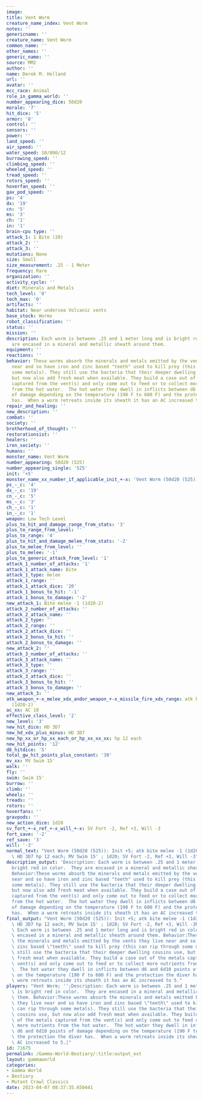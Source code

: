 ```yaml
---
image: 
title: Vent Worm
creature_name_index: Vent Worm
notes: ''
genericname: ''
creature_name: Vent Worm
common_name: ''
other_names: ''
generic_name: ''
source: MM2
author: ''
name: Derek M. Holland
url: ''
avatar: ''
mcc_race: Animal
role_in_gamma_world: ''
number_appearing_dice: 50d20
morale: '7'
hit_dice: '5'
armor: '8'
control: ''
sensors: ''
power: ''
land_speed: ''
air_speed: ''
water_speed: 10/800/12
burrowing_speed: ''
climbing_speed: ''
wheeled_speed: ''
tread_speed: ''
rotors_speed: ''
hoverfan_speed: ''
gav_pod_speed: ''
ps: '4'
dx: '19'
cn: '5'
ms: '3'
ch: '1'
in: '1'
brain-cpu type: ''
attack_1: 1 Bite (20)
attack_2: ''
attack_3: ''
mutations: None
size: Small
size_measurement: .25 - 1 Meter
frequency: Rare
organization: ''
activity_cycle: ''
diet: Minerals and Metals
tech_level: '0'
tech_max: '0'
artifacts: ''
habitat: Near undersea Volcanic vents
base_stock: Worms
robot_classification: ''
status: ''
mission: ''
description: Each worm is between .25 and 1 meter long and is bright red in color.  They
  are encased in a mineral and metallic sheath around them.
equipment: ''
reactions: ''
behavior: These worms absorb the minerals and metals emitted by the vents they live
  near and so have iron and zinc based "teeth" used to kill prey (this can rip through
  some metals). They still use the bacteria that their deeper dwelling cousins use,
  but now also add fresh meat when available. They build a case out of the metals
  captured from the vent(s) and only come out to feed or to collect more nutrients
  from the hot water.  The hot water they dwell in inflicts between d6 and 6d10 points
  of damage depending on the temperature (190 F to 600 F) and the protection the diver
  has.  When a worm retreats inside its sheath it has an AC increased to 5.
repair_and_healing: ''
new_description: ''
combat: ''
society: ''
brotherhood_of_thought: ''
restorationsist: ''
healers: ''
iron_society: ''
humans: ''
monster_name: Vent Worm
number_appearing: 50d20 (525)
number_appearing_single: '525'
init: '+5'
monster_name_xx_number_if_applicable_init_+-x: 'Vent Worm (50d20 (525)): Init +5'
ps_-_c: '4'
dx_-_c: '19'
cn_-_c: '5'
ms_-_c: '3'
ch_-_c: '1'
in_-_c: '1'
weapon: Low Tech Level
plus_to_hit_and_damage_range_from_stats: '3'
plus_to_range_from_level: ''
plus_to_range: '4'
plus_to_hit_and_damage_melee_from_stats: '-2'
plus_to_melee_from_level: ''
plus_to_melee: '-1'
plus_to_generic_attack_from_level: '1'
attack_1_number_of_attacks: '1'
attack_1_attack_name: Bite
attack_1_type: melee
attack_1_range: ''
attack_1_attack_dice: '20'
attack_1_bonus_to_hit: '-1'
attack_1_bonus_to_damage: '-2'
new_attack_1: Bite melee -1 (1d20-2)
attack_2_number_of_attacks: ''
attack_2_attack_name: ''
attack_2_type: ''
attack_2_range: ''
attack_2_attack_dice: ''
attack_2_bonus_to_hit: ''
attack_2_bonus_to_damage: ''
new_attack_2: ''
attack_3_number_of_attacks: ''
attack_3_attack_name: ''
attack_3_type: ''
attack_3_range: ''
attack_3_attack_dice: ''
attack_3_bonus_to_hit: ''
attack_3_bonus_to_damage: ''
new_attack_3: ''
atk_weapon_+-x_melee_xdx_andor_weapon_+-x_missile_fire_xdx_range: atk bite melee -1
  (1d20-2)
ac_xx: AC 18
effective_class_level: '2'
new_level: '3'
new_hit_dice: HD 3D7
new_hd_xdx_plus_minus: HD 3D7
new_hp_xx_or_hp_xx_each_or_hp_xx_xx_xx: hp 12 each
new_hit_points: '12'
d6_hitdice: '5'
total_gw_hit_points_plus_constant: '30'
mv_xx: MV Swim 15'
walk: ''
fly: ''
swim: Swim 15'
burrow: ''
climb: ''
wheels: ''
treads: ''
rotors: ''
hoverfans: ''
gravpods: ''
new_action_dice: 1d20
sv_fort_+-x_ref_+-x_will_+-x: SV Fort -2, Ref +3, Will -3
fort_save: '-2'
ref_save: '3'
will: '-3'
normal_text: "Vent Worm (50d20 (525)): Init +5; atk bite melee -1 (1d20-2); AC 18;\
  \ HD 3D7 hp 12 each; MV Swim 15' ; 1d20; SV Fort -2, Ref +3, Will -3"
description_output: 'Description: Each worm is between .25 and 1 meter long and is
  bright red in color.  They are encased in a mineral and metallic sheath around them.
  Behavior:These worms absorb the minerals and metals emitted by the vents they live
  near and so have iron and zinc based "teeth" used to kill prey (this can rip through
  some metals). They still use the bacteria that their deeper dwelling cousins use,
  but now also add fresh meat when available. They build a case out of the metals
  captured from the vent(s) and only come out to feed or to collect more nutrients
  from the hot water.  The hot water they dwell in inflicts between d6 and 6d10 points
  of damage depending on the temperature (190 F to 600 F) and the protection the diver
  has.  When a worm retreats inside its sheath it has an AC increased to 5.'
final_output: "Vent Worm (50d20 (525)): Init +5; atk bite melee -1 (1d20-2); AC 18;\
  \ HD 3D7 hp 12 each; MV Swim 15' ; 1d20; SV Fort -2, Ref +3, Will -3NoneDescription:\
  \ Each worm is between .25 and 1 meter long and is bright red in color.  They are\
  \ encased in a mineral and metallic sheath around them. Behavior:These worms absorb\
  \ the minerals and metals emitted by the vents they live near and so have iron and\
  \ zinc based \"teeth\" used to kill prey (this can rip through some metals). They\
  \ still use the bacteria that their deeper dwelling cousins use, but now also add\
  \ fresh meat when available. They build a case out of the metals captured from the\
  \ vent(s) and only come out to feed or to collect more nutrients from the hot water.\
  \  The hot water they dwell in inflicts between d6 and 6d10 points of damage depending\
  \ on the temperature (190 F to 600 F) and the protection the diver has.  When a\
  \ worm retreats inside its sheath it has an AC increased to 5."
players: "Vent Worm; '';Description: Each worm is between .25 and 1 meter long and\
  \ is bright red in color.  They are encased in a mineral and metallic sheath around\
  \ them. Behavior:These worms absorb the minerals and metals emitted by the vents\
  \ they live near and so have iron and zinc based \"teeth\" used to kill prey (this\
  \ can rip through some metals). They still use the bacteria that their deeper dwelling\
  \ cousins use, but now also add fresh meat when available. They build a case out\
  \ of the metals captured from the vent(s) and only come out to feed or to collect\
  \ more nutrients from the hot water.  The hot water they dwell in inflicts between\
  \ d6 and 6d10 points of damage depending on the temperature (190 F to 600 F) and\
  \ the protection the diver has.  When a worm retreats inside its sheath it has an\
  \ AC increased to 5.|"
id: 71675
permalink: /Gamma-World-Bestiary/:title:output_ext
layout: gammaworld
categories:
- Gamma World
- Bestiary
- Mutant Crawl Classics
date: 2023-04-07 08:37:35.650441
---
```


